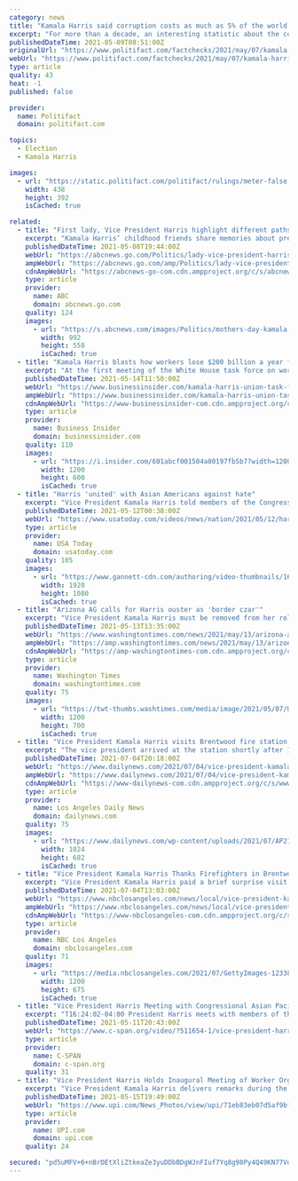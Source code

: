 ```yaml
---
category: news
title: "Kamala Harris said corruption costs as much as 5% of the world's GDP. That stat is questionable"
excerpt: "For more than a decade, an interesting statistic about the cost of corruption has been bouncing around the global-economics community, showing up in statements and reports from or"
publishedDateTime: 2021-05-09T08:51:00Z
originalUrl: "https://www.politifact.com/factchecks/2021/may/07/kamala-harris/kamala-harris-said-corruption-costs-much-5-worlds-/"
webUrl: "https://www.politifact.com/factchecks/2021/may/07/kamala-harris/kamala-harris-said-corruption-costs-much-5-worlds-/"
type: article
quality: 43
heat: -1
published: false

provider:
  name: Politifact
  domain: politifact.com

topics:
  - Election
  - Kamala Harris

images:
  - url: "https://static.politifact.com/politifact/rulings/meter-false.jpg"
    width: 438
    height: 392
    isCached: true

related:
  - title: "First lady, Vice President Harris highlight different paths to motherhood"
    excerpt: "Kamala Harris’ childhood friends share memories about presidential hopeful With families around the country preparing to celebrate Mother’s Day on Sunday, first lady Jill Biden and Vice President Kamala Harris are putting a new national spotlight on less traditional types of motherhood."
    publishedDateTime: 2021-05-08T19:44:00Z
    webUrl: "https://abcnews.go.com/Politics/lady-vice-president-harris-highlight-paths-motherhood/story?id=77538746"
    ampWebUrl: "https://abcnews.go.com/amp/Politics/lady-vice-president-harris-highlight-paths-motherhood/story?id=77538746"
    cdnAmpWebUrl: "https://abcnews-go-com.cdn.ampproject.org/c/s/abcnews.go.com/amp/Politics/lady-vice-president-harris-highlight-paths-motherhood/story?id=77538746"
    type: article
    provider:
      name: ABC
      domain: abcnews.go.com
    quality: 124
    images:
      - url: "https://s.abcnews.com/images/Politics/mothers-day-kamala-harris-jill-biden-09-gty-llr-210508_1620502085825_hpMain_16x9_992.jpg"
        width: 992
        height: 558
        isCached: true
  - title: "Kamala Harris blasts how workers lose $200 billion a year from the anti-union trend in the US economy"
    excerpt: "At the first meeting of the White House task force on worker organizing, the vice president ripped into the wages lost from America's lack of unions."
    publishedDateTime: 2021-05-14T11:50:00Z
    webUrl: "https://www.businessinsider.com/kamala-harris-union-task-force-white-house-200-billion-wages-2021-5"
    ampWebUrl: "https://www.businessinsider.com/kamala-harris-union-task-force-white-house-200-billion-wages-2021-5?amp"
    cdnAmpWebUrl: "https://www-businessinsider-com.cdn.ampproject.org/c/s/www.businessinsider.com/kamala-harris-union-task-force-white-house-200-billion-wages-2021-5?amp"
    type: article
    provider:
      name: Business Insider
      domain: businessinsider.com
    quality: 110
    images:
      - url: "https://i.insider.com/601abcf001504a00197fb5b7?width=1200&format=jpeg"
        width: 1200
        height: 600
        isCached: true
  - title: "Harris 'united' with Asian Americans against hate"
    excerpt: "Vice President Kamala Harris told members of the Congressional Asian Pacific American Caucus the Biden administration stands is committed to combatting hate crimes against Asian-Americans. (May 11)"
    publishedDateTime: 2021-05-12T00:38:00Z
    webUrl: "https://www.usatoday.com/videos/news/nation/2021/05/12/harris-united-asian-americans-against-hate/5047406001/"
    type: article
    provider:
      name: USA Today
      domain: usatoday.com
    quality: 105
    images:
      - url: "https://www.gannett-cdn.com/authoring/video-thumbnails/1692028d-d488-4925-8b1a-b6f44f884e8d_poster.jpg?quality=10"
        width: 1920
        height: 1080
        isCached: true
  - title: "Arizona AG calls for Harris ouster as 'border czar'"
    excerpt: "Vice President Kamala Harris must be removed from her role in dealing with the border surge, Arizona Attorney General Mark Brnovich said in a letter this week to President Biden, saying his running mate has blown her chance to fix things."
    publishedDateTime: 2021-05-13T13:35:00Z
    webUrl: "https://www.washingtontimes.com/news/2021/may/13/arizona-ag-calls-harris-ouster-border-czar/"
    ampWebUrl: "https://amp.washingtontimes.com/news/2021/may/13/arizona-ag-calls-harris-ouster-border-czar/"
    cdnAmpWebUrl: "https://amp-washingtontimes-com.cdn.ampproject.org/c/s/amp.washingtontimes.com/news/2021/may/13/arizona-ag-calls-harris-ouster-border-czar/"
    type: article
    provider:
      name: Washington Times
      domain: washingtontimes.com
    quality: 75
    images:
      - url: "https://twt-thumbs.washtimes.com/media/image/2021/05/07/US_Mexico_Harris_Obrador_27987.jpg-ac6ed_c0-0-5527-3224_s1200x700.jpg?3598ffbb02b4836c4f9da67f95c650e0d52b03d3"
        width: 1200
        height: 700
        isCached: true
  - title: "Vice President Kamala Harris visits Brentwood fire station on July 4"
    excerpt: "The vice president arrived at the station shortly after 11 a.m. with a box of cookies for the firefighters from Deluscious Cookies & Milk, a female-owned small business in Hollywood that ships"
    publishedDateTime: 2021-07-04T20:18:00Z
    webUrl: "https://www.dailynews.com/2021/07/04/vice-president-kamala-harris-visits-brentwood-fire-station-on-july-4/"
    ampWebUrl: "https://www.dailynews.com/2021/07/04/vice-president-kamala-harris-visits-brentwood-fire-station-on-july-4/amp/"
    cdnAmpWebUrl: "https://www-dailynews-com.cdn.ampproject.org/c/s/www.dailynews.com/2021/07/04/vice-president-kamala-harris-visits-brentwood-fire-station-on-july-4/amp/"
    type: article
    provider:
      name: Los Angeles Daily News
      domain: dailynews.com
    quality: 75
    images:
      - url: "https://www.dailynews.com/wp-content/uploads/2021/07/AP21176616635665.jpg?w=1024&h=682"
        width: 1024
        height: 682
        isCached: true
  - title: "Vice President Kamala Harris Thanks Firefighters in Brentwood in Surprise Visit"
    excerpt: "Vice President Kamala Harris paid a brief surprise visit to a Brentwood fire station Sunday to thank firefighters for their service to the community. Accompanied by her husband Douglas Emhoff and Rep."
    publishedDateTime: 2021-07-04T13:03:00Z
    webUrl: "https://www.nbclosangeles.com/news/local/vice-president-kamala-harris-thanks-firefighters-in-brentwood-in-surprise-visit/2631347/"
    ampWebUrl: "https://www.nbclosangeles.com/news/local/vice-president-kamala-harris-thanks-firefighters-in-brentwood-in-surprise-visit/2631347/?amp"
    cdnAmpWebUrl: "https://www-nbclosangeles-com.cdn.ampproject.org/c/s/www.nbclosangeles.com/news/local/vice-president-kamala-harris-thanks-firefighters-in-brentwood-in-surprise-visit/2631347/?amp"
    type: article
    provider:
      name: NBC Los Angeles
      domain: nbclosangeles.com
    quality: 71
    images:
      - url: "https://media.nbclosangeles.com/2021/07/GettyImages-1233804024.jpg?quality=85&strip=all&resize=1200%2C675"
        width: 1200
        height: 675
        isCached: true
  - title: "Vice President Harris Meeting with Congressional Asian Pacific American Caucus"
    excerpt: "T16:24:02-04:00 President Harris meets with members of the Congressional Asian Pacific American Caucus. Javascript must be enabled in order to access C-SPAN videos. Democratic vice presidential candidate Kamala Harris meets with officials in Fresno,"
    publishedDateTime: 2021-05-11T20:43:00Z
    webUrl: "https://www.c-span.org/video/?511654-1/vice-president-harris-meeting-congressional-asian-pacific-american-caucus"
    type: article
    provider:
      name: C-SPAN
      domain: c-span.org
    quality: 31
  - title: "Vice President Harris Holds Inaugural Meeting of Worker Organizing and Empowerment Task Force"
    excerpt: "Vice President Kamala Harris delivers remarks during the Inaugural Meeting of the Worker Organizing and Empowerment Task Force at the Vice Presidents Ceremonial Office on Thursday, May 13, 2021. The Task Force was formed to mobilize the federal government's policies and programs to provide workers in the private sector as well as federal,"
    publishedDateTime: 2021-05-15T19:49:00Z
    webUrl: "https://www.upi.com/News_Photos/view/upi/71eb83eb07d5af9bf835e1bf236e01fe/Vice-President-Harris-Holds-Inaugural-Meeting-of-Worker-Organizing-and-Empowerment-Task-Force/"
    type: article
    provider:
      name: UPI.com
      domain: upi.com
    quality: 24

secured: "pd5uMFV+6+nBrDEtXliZtkeaZe3yuDDbBDgWJnFIuf7Yq8g98Py4Q49KN77VdhtrkS9r7Tnrgp4OgGp5wf3a0/a9vl4Kpn9pdVDPd1KGsjOucA93dTOZcJ3uAFRxOngoNU9bsBe3XINPcb/IpiM5ozo5Ex4PrCHbGHfGdQ/ZFeFXpEy/0bxFmHw2UeVxXhrDVx8XnzMIS73vsf2nG9wl4TcIFlKsvn7e/F9Qajqg5vmc/Yb5+JaIzpwbMM8VC0H/gOPngX8a4kQS48xm6syFrEKaICI2bG3CLDRhmdp7swr/Mm+VHsTAeAD0GaHgnAvd8oG/iahdVayfuUsZ9aLBohy9ZheK/atS6nbQ2wbluWU=;c7IB7nBTfvbSO2IvBJ1MMw=="
---
```


